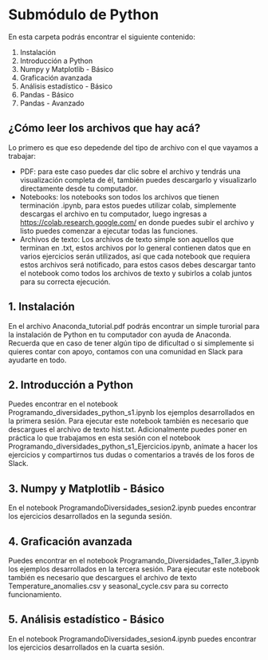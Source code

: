 # Submódulo de Python

En esta carpeta podrás encontrar el siguiente contenido: <br>
1. Instalación 
2. Introducción a Python 
3. Numpy y Matplotlib - Básico
4. Graficación avanzada
5. Análisis estadístico - Básico
6. Pandas - Básico
7. Pandas - Avanzado

## ¿Cómo leer los archivos que hay acá?
Lo primero es que eso depedende del tipo de archivo con el que vayamos a trabajar:
- PDF: para este caso puedes dar clic sobre el archivo y tendrás una visualización completa de él, también puedes descargarlo y visualizarlo directamente desde tu computador.
- Notebooks: los notebooks son todos los archivos que tienen terminación .ipynb, para estos puedes utilizar colab, simplemente descargas el archivo en tu computador, luego ingresas a https://colab.research.google.com/ en donde puedes subir el archivo y listo puedes comenzar a ejecutar todas las funciones.
- Archivos de texto: Los archivos de texto simple son aquellos que terminan en .txt, estos archivos por lo general contienen datos que en varios ejercicios serán utilizados, así que cada notebook que requiera estos archivos será notificado, para estos casos debes descargar tanto el notebook como todos los archivos de texto y subirlos a colab juntos para su correcta ejecución.

## 1. Instalación

En el archivo Anaconda_tutorial.pdf podrás encontrar un simple turorial para la instalación de Python en tu computador con ayuda de Anaconda. Recuerda que en caso de tener algún tipo de dificultad o si simplemente si quieres contar con apoyo, contamos con una comunidad en Slack para ayudarte en todo.

## 2. Introducción a Python 
Puedes encontrar en el notebook Programando_diversidades_python_s1.ipynb los ejemplos desarrollados en la primera sesión. Para ejecutar este notebook también es necesario que descargues el archivo de texto hist.txt. Adicionalmente puedes poner en práctica lo que trabajamos en esta sesión con el notebook Programando_diversidades_python_s1_Ejercicios.ipynb, anímate a hacer los ejercicios y compartirnos tus dudas o comentarios a través de los foros de Slack.

## 3. Numpy y Matplotlib - Básico
En el notebook ProgramandoDiversidades_sesion2.ipynb puedes encontrar los ejercicios desarrollados en la segunda sesión.

## 4. Graficación avanzada
Puedes encontrar en el notebook Programando_Diversidades_Taller_3.ipynb los ejemplos desarrollados en la tercera sesión. Para ejecutar este notebook también es necesario que descargues el archivo de texto Temperature_anomalies.csv y seasonal_cycle.csv para su correcto funcionamiento.

## 5. Análisis estadístico - Básico
En el notebook ProgramandoDiversidades_sesion4.ipynb puedes encontrar los ejercicios desarrollados en la cuarta sesión.
